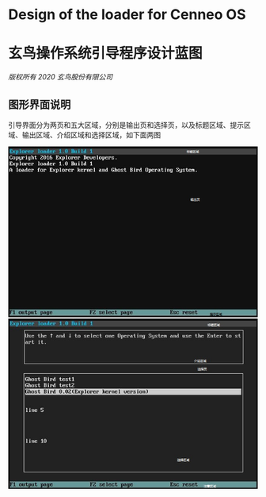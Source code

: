 # Design of the loader for Cenneo OS #
# 玄鸟操作系统引导程序设计蓝图 #

*版权所有 2020 玄鸟股份有限公司*

## 图形界面说明 ##
引导界面分为两页和五大区域，分别是输出页和选择页，以及标题区域、提示区域、输出区域、介绍区域和选择区域，如下面两图

![输出页](output.jpg)
![选择页](select.jpg)